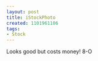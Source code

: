 ```yaml
---
layout: post
title: iStockPhoto
created: 1101961106
tags:
- Stock
---
```

Looks good but costs money! 8-O
